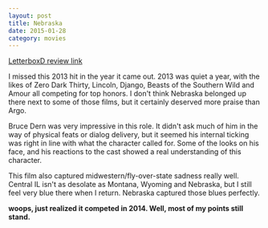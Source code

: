 ```yaml
---
layout: post
title: Nebraska 
date: 2015-01-28
category: movies
---
```

 
[LetterboxD review link](http://letterboxd.com/samarthbhaskar/film/nebraska/)

 I missed this 2013 hit in the year it came out. 2013 was quiet a year, with the likes of Zero Dark Thirty, Lincoln, Django, Beasts of the Southern Wild and Amour all competing for top honors. I don't think Nebraska belonged up there next to some of those films, but it certainly deserved more praise than Argo. 

Bruce Dern was very impressive in this role. It didn't ask much of him in the way of physical feats or dialog delivery, but it seemed his internal ticking was right in line with what the character called for. Some of the looks on his face, and his reactions to the cast showed a real understanding of this character.

This film also captured midwestern/fly-over-state sadness really well. Central IL isn't as desolate as Montana, Wyoming and Nebraska, but I still feel very blue there when I return. Nebraska captured those blues perfectly.

**woops, just realized it competed in 2014. Well, most of my points still stand.**
